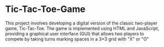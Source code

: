 # Tic-Tac-Toe-Game
This project involves developing a digital version of the classic two-player game, Tic-Tac-Toe. The game is implemented using HTML and JavaScript, providing a graphical user interface (GUI) that allows two players to compete by taking turns marking spaces in a 3×3 grid with "X" or "O"
